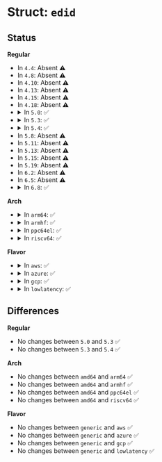 # Struct: <code>edid</code>

## Status
<b>Regular</b>
<ul>
<li>
In <code>4.4</code>: Absent ⚠️
</li>
<li>
In <code>4.8</code>: Absent ⚠️
</li>
<li>
In <code>4.10</code>: Absent ⚠️
</li>
<li>
In <code>4.13</code>: Absent ⚠️
</li>
<li>
In <code>4.15</code>: Absent ⚠️
</li>
<li>
In <code>4.18</code>: Absent ⚠️
</li>
<li>
<details>
<summary>In <code>5.0</code>: ✅</summary>

```c
struct edid {
    u8 header[8];
    u8 mfg_id[2];
    u8 prod_code[2];
    u32 serial;
    u8 mfg_week;
    u8 mfg_year;
    u8 version;
    u8 revision;
    u8 input;
    u8 width_cm;
    u8 height_cm;
    u8 gamma;
    u8 features;
    u8 red_green_lo;
    u8 black_white_lo;
    u8 red_x;
    u8 red_y;
    u8 green_x;
    u8 green_y;
    u8 blue_x;
    u8 blue_y;
    u8 white_x;
    u8 white_y;
    struct est_timings established_timings;
    struct std_timing standard_timings[8];
    struct detailed_timing detailed_timings[4];
    u8 extensions;
    u8 checksum;
};
```
</details>
</li>
<li>
<details>
<summary>In <code>5.3</code>: ✅</summary>

```c
struct edid {
    u8 header[8];
    u8 mfg_id[2];
    u8 prod_code[2];
    u32 serial;
    u8 mfg_week;
    u8 mfg_year;
    u8 version;
    u8 revision;
    u8 input;
    u8 width_cm;
    u8 height_cm;
    u8 gamma;
    u8 features;
    u8 red_green_lo;
    u8 black_white_lo;
    u8 red_x;
    u8 red_y;
    u8 green_x;
    u8 green_y;
    u8 blue_x;
    u8 blue_y;
    u8 white_x;
    u8 white_y;
    struct est_timings established_timings;
    struct std_timing standard_timings[8];
    struct detailed_timing detailed_timings[4];
    u8 extensions;
    u8 checksum;
};
```
</details>
</li>
<li>
<details>
<summary>In <code>5.4</code>: ✅</summary>

```c
struct edid {
    u8 header[8];
    u8 mfg_id[2];
    u8 prod_code[2];
    u32 serial;
    u8 mfg_week;
    u8 mfg_year;
    u8 version;
    u8 revision;
    u8 input;
    u8 width_cm;
    u8 height_cm;
    u8 gamma;
    u8 features;
    u8 red_green_lo;
    u8 black_white_lo;
    u8 red_x;
    u8 red_y;
    u8 green_x;
    u8 green_y;
    u8 blue_x;
    u8 blue_y;
    u8 white_x;
    u8 white_y;
    struct est_timings established_timings;
    struct std_timing standard_timings[8];
    struct detailed_timing detailed_timings[4];
    u8 extensions;
    u8 checksum;
};
```
</details>
</li>
<li>
In <code>5.8</code>: Absent ⚠️
</li>
<li>
In <code>5.11</code>: Absent ⚠️
</li>
<li>
In <code>5.13</code>: Absent ⚠️
</li>
<li>
In <code>5.15</code>: Absent ⚠️
</li>
<li>
In <code>5.19</code>: Absent ⚠️
</li>
<li>
In <code>6.2</code>: Absent ⚠️
</li>
<li>
In <code>6.5</code>: Absent ⚠️
</li>
<li>
<details>
<summary>In <code>6.8</code>: ✅</summary>

```c
struct edid {
    u8 header[8];
    u8 mfg_id[2];
    u8 prod_code[2];
    u32 serial;
    u8 mfg_week;
    u8 mfg_year;
    u8 version;
    u8 revision;
    u8 input;
    u8 width_cm;
    u8 height_cm;
    u8 gamma;
    u8 features;
    u8 red_green_lo;
    u8 blue_white_lo;
    u8 red_x;
    u8 red_y;
    u8 green_x;
    u8 green_y;
    u8 blue_x;
    u8 blue_y;
    u8 white_x;
    u8 white_y;
    struct est_timings established_timings;
    struct std_timing standard_timings[8];
    struct detailed_timing detailed_timings[4];
    u8 extensions;
    u8 checksum;
};
```
</details>
</li>
</ul>
<b>Arch</b>
<ul>
<li>
<details>
<summary>In <code>arm64</code>: ✅</summary>

```c
struct edid {
    u8 header[8];
    u8 mfg_id[2];
    u8 prod_code[2];
    u32 serial;
    u8 mfg_week;
    u8 mfg_year;
    u8 version;
    u8 revision;
    u8 input;
    u8 width_cm;
    u8 height_cm;
    u8 gamma;
    u8 features;
    u8 red_green_lo;
    u8 black_white_lo;
    u8 red_x;
    u8 red_y;
    u8 green_x;
    u8 green_y;
    u8 blue_x;
    u8 blue_y;
    u8 white_x;
    u8 white_y;
    struct est_timings established_timings;
    struct std_timing standard_timings[8];
    struct detailed_timing detailed_timings[4];
    u8 extensions;
    u8 checksum;
};
```
</details>
</li>
<li>
<details>
<summary>In <code>armhf</code>: ✅</summary>

```c
struct edid {
    u8 header[8];
    u8 mfg_id[2];
    u8 prod_code[2];
    u32 serial;
    u8 mfg_week;
    u8 mfg_year;
    u8 version;
    u8 revision;
    u8 input;
    u8 width_cm;
    u8 height_cm;
    u8 gamma;
    u8 features;
    u8 red_green_lo;
    u8 black_white_lo;
    u8 red_x;
    u8 red_y;
    u8 green_x;
    u8 green_y;
    u8 blue_x;
    u8 blue_y;
    u8 white_x;
    u8 white_y;
    struct est_timings established_timings;
    struct std_timing standard_timings[8];
    struct detailed_timing detailed_timings[4];
    u8 extensions;
    u8 checksum;
};
```
</details>
</li>
<li>
<details>
<summary>In <code>ppc64el</code>: ✅</summary>

```c
struct edid {
    u8 header[8];
    u8 mfg_id[2];
    u8 prod_code[2];
    u32 serial;
    u8 mfg_week;
    u8 mfg_year;
    u8 version;
    u8 revision;
    u8 input;
    u8 width_cm;
    u8 height_cm;
    u8 gamma;
    u8 features;
    u8 red_green_lo;
    u8 black_white_lo;
    u8 red_x;
    u8 red_y;
    u8 green_x;
    u8 green_y;
    u8 blue_x;
    u8 blue_y;
    u8 white_x;
    u8 white_y;
    struct est_timings established_timings;
    struct std_timing standard_timings[8];
    struct detailed_timing detailed_timings[4];
    u8 extensions;
    u8 checksum;
};
```
</details>
</li>
<li>
<details>
<summary>In <code>riscv64</code>: ✅</summary>

```c
struct edid {
    u8 header[8];
    u8 mfg_id[2];
    u8 prod_code[2];
    u32 serial;
    u8 mfg_week;
    u8 mfg_year;
    u8 version;
    u8 revision;
    u8 input;
    u8 width_cm;
    u8 height_cm;
    u8 gamma;
    u8 features;
    u8 red_green_lo;
    u8 black_white_lo;
    u8 red_x;
    u8 red_y;
    u8 green_x;
    u8 green_y;
    u8 blue_x;
    u8 blue_y;
    u8 white_x;
    u8 white_y;
    struct est_timings established_timings;
    struct std_timing standard_timings[8];
    struct detailed_timing detailed_timings[4];
    u8 extensions;
    u8 checksum;
};
```
</details>
</li>
</ul>
<b>Flavor</b>
<ul>
<li>
<details>
<summary>In <code>aws</code>: ✅</summary>

```c
struct edid {
    u8 header[8];
    u8 mfg_id[2];
    u8 prod_code[2];
    u32 serial;
    u8 mfg_week;
    u8 mfg_year;
    u8 version;
    u8 revision;
    u8 input;
    u8 width_cm;
    u8 height_cm;
    u8 gamma;
    u8 features;
    u8 red_green_lo;
    u8 black_white_lo;
    u8 red_x;
    u8 red_y;
    u8 green_x;
    u8 green_y;
    u8 blue_x;
    u8 blue_y;
    u8 white_x;
    u8 white_y;
    struct est_timings established_timings;
    struct std_timing standard_timings[8];
    struct detailed_timing detailed_timings[4];
    u8 extensions;
    u8 checksum;
};
```
</details>
</li>
<li>
<details>
<summary>In <code>azure</code>: ✅</summary>

```c
struct edid {
    u8 header[8];
    u8 mfg_id[2];
    u8 prod_code[2];
    u32 serial;
    u8 mfg_week;
    u8 mfg_year;
    u8 version;
    u8 revision;
    u8 input;
    u8 width_cm;
    u8 height_cm;
    u8 gamma;
    u8 features;
    u8 red_green_lo;
    u8 black_white_lo;
    u8 red_x;
    u8 red_y;
    u8 green_x;
    u8 green_y;
    u8 blue_x;
    u8 blue_y;
    u8 white_x;
    u8 white_y;
    struct est_timings established_timings;
    struct std_timing standard_timings[8];
    struct detailed_timing detailed_timings[4];
    u8 extensions;
    u8 checksum;
};
```
</details>
</li>
<li>
<details>
<summary>In <code>gcp</code>: ✅</summary>

```c
struct edid {
    u8 header[8];
    u8 mfg_id[2];
    u8 prod_code[2];
    u32 serial;
    u8 mfg_week;
    u8 mfg_year;
    u8 version;
    u8 revision;
    u8 input;
    u8 width_cm;
    u8 height_cm;
    u8 gamma;
    u8 features;
    u8 red_green_lo;
    u8 black_white_lo;
    u8 red_x;
    u8 red_y;
    u8 green_x;
    u8 green_y;
    u8 blue_x;
    u8 blue_y;
    u8 white_x;
    u8 white_y;
    struct est_timings established_timings;
    struct std_timing standard_timings[8];
    struct detailed_timing detailed_timings[4];
    u8 extensions;
    u8 checksum;
};
```
</details>
</li>
<li>
<details>
<summary>In <code>lowlatency</code>: ✅</summary>

```c
struct edid {
    u8 header[8];
    u8 mfg_id[2];
    u8 prod_code[2];
    u32 serial;
    u8 mfg_week;
    u8 mfg_year;
    u8 version;
    u8 revision;
    u8 input;
    u8 width_cm;
    u8 height_cm;
    u8 gamma;
    u8 features;
    u8 red_green_lo;
    u8 black_white_lo;
    u8 red_x;
    u8 red_y;
    u8 green_x;
    u8 green_y;
    u8 blue_x;
    u8 blue_y;
    u8 white_x;
    u8 white_y;
    struct est_timings established_timings;
    struct std_timing standard_timings[8];
    struct detailed_timing detailed_timings[4];
    u8 extensions;
    u8 checksum;
};
```
</details>
</li>
</ul>

## Differences
<b>Regular</b>
<ul>
<li>
No changes between <code>5.0</code> and <code>5.3</code> ✅
</li>
<li>
No changes between <code>5.3</code> and <code>5.4</code> ✅
</li>
</ul>
<b>Arch</b>
<ul>
<li>
No changes between <code>amd64</code> and <code>arm64</code> ✅
</li>
<li>
No changes between <code>amd64</code> and <code>armhf</code> ✅
</li>
<li>
No changes between <code>amd64</code> and <code>ppc64el</code> ✅
</li>
<li>
No changes between <code>amd64</code> and <code>riscv64</code> ✅
</li>
</ul>
<b>Flavor</b>
<ul>
<li>
No changes between <code>generic</code> and <code>aws</code> ✅
</li>
<li>
No changes between <code>generic</code> and <code>azure</code> ✅
</li>
<li>
No changes between <code>generic</code> and <code>gcp</code> ✅
</li>
<li>
No changes between <code>generic</code> and <code>lowlatency</code> ✅
</li>
</ul>

